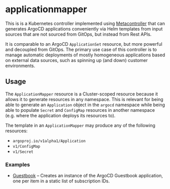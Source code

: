 # applicationmapper

[Metacontroller]: https://github.com/metacontroller/metacontroller/

This is is a Kubernetes controller implemented using [Metacontroller] that can generates ArgoCD applications
conveniently via Helm templates from input sources that are not sourced from GitOps, but instead from Rest APIs.

It is comparable to an ArgoCD `ApplicationSet` resource, but more powerful and decoupled from GitOps. The primary use
case of this controller is to manage automatic deployments of mostly homogeneous applications based on external data
sources, such as spinning up (and down) customer environments.

## Usage

The `ApplicationMapper` resource is a Cluster-scoped resource because it allows it to generate resources in any
namespace. This is relevant for being able to generate an `Application` object in the `argocd` namespace while being
able to populate `Secret` and `ConfigMap` resources in another namespace (e.g. where the application deploys its
resources to).

The template in an `ApplicationMapper` may produce any of the following resources:

- `argoproj.io/v1alpha1/Application`
- `v1/ConfigMap`
- `v1/Secret`

### Examples

- [Guestbook](./manifests/guestbooks-example.yaml) &ndash; Creates an instance of the ArgoCD Guestbook application, one
  per item in a static list of subscription IDs.
